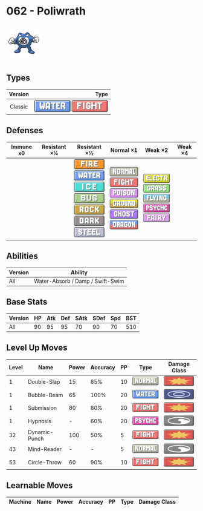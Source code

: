# 062 - Poliwrath

![poliwrath](../img/pokemon/062.png)

## Types

| Version | Type                                                                    |
| :-----: | ----------------------------------------------------------------------: |
| Classic | ![water](../img/types/water.png) ![fighting](../img/types/fighting.png) |

## Defenses

| Immune x0 | Resistant ×¼ | Resistant ×½                                                                                                                                                                                                                                     | Normal ×1                                                                                                                                                                                                                               | Weak ×2                                                                                                                                                                                          | Weak ×4 |
| --------- | ------------ | ------------------------------------------------------------------------------------------------------------------------------------------------------------------------------------------------------------------------------------------------ | --------------------------------------------------------------------------------------------------------------------------------------------------------------------------------------------------------------------------------------- | ------------------------------------------------------------------------------------------------------------------------------------------------------------------------------------------------ | ------- |
|           |              | ![fire](../img/types/fire.png)<br/>![water](../img/types/water.png)<br/>![ice](../img/types/ice.png)<br/>![bug](../img/types/bug.png)<br/>![rock](../img/types/rock.png)<br/>![dark](../img/types/dark.png)<br/>![steel](../img/types/steel.png) | ![normal](../img/types/normal.png)<br/>![fighting](../img/types/fighting.png)<br/>![poison](../img/types/poison.png)<br/>![ground](../img/types/ground.png)<br/>![ghost](../img/types/ghost.png)<br/>![dragon](../img/types/dragon.png) | ![electric](../img/types/electric.png)<br/>![grass](../img/types/grass.png)<br/>![flying](../img/types/flying.png)<br/>![psychic](../img/types/psychic.png)<br/>![fairy](../img/types/fairy.png) |         |

## Abilities

| Version | Ability                          |
| ------- | -------------------------------- |
| All     | Water-Absorb / Damp / Swift-Swim |

## Base Stats

| Version | HP | Atk | Def | SAtk | SDef | Spd | BST |
| ------- | -- | --- | --- | ---- | ---- | --- | --- |
| All     | 90 | 95  | 95  | 70   | 90   | 70  | 510 |

## Level Up Moves

| Level | Name          | Power | Accuracy | PP | Type                                   | Damage Class                           |
| ----- | ------------- | ----- | -------- | -- | -------------------------------------- | -------------------------------------- |
| 1     | Double-Slap   | 15    | 85%      | 10 | ![normal](../img/types/normal.png)     | ![physical](../img/types/physical.png) |
| 1     | Bubble-Beam   | 65    | 100%     | 20 | ![water](../img/types/water.png)       | ![special](../img/types/special.png)   |
| 1     | Submission    | 80    | 80%      | 20 | ![fighting](../img/types/fighting.png) | ![physical](../img/types/physical.png) |
| 1     | Hypnosis      | -     | 60%      | 20 | ![psychic](../img/types/psychic.png)   | ![status](../img/types/status.png)     |
| 32    | Dynamic-Punch | 100   | 50%      | 5  | ![fighting](../img/types/fighting.png) | ![physical](../img/types/physical.png) |
| 43    | Mind-Reader   | -     | -        | 5  | ![normal](../img/types/normal.png)     | ![status](../img/types/status.png)     |
| 53    | Circle-Throw  | 60    | 90%      | 10 | ![fighting](../img/types/fighting.png) | ![physical](../img/types/physical.png) |

## Learnable Moves

| Machine | Name | Power | Accuracy | PP | Type | Damage Class |
| ------- | ---- | ----- | -------- | -- | ---- | ------------ |